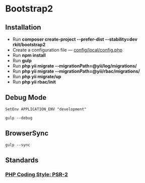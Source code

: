 Bootstrap2
========

## Installation

* Run **composer create-project --prefer-dist --stability=dev rkit/bootstrap2**
* Create a configuration file — [config/local/config.php](https://gist.github.com/rkit/8fa95259aace1bf4120b)
* Run **npm install**
* Run **gulp**
* Run **php yii migrate --migrationPath=@yii/log/migrations/**
* Run **php yii migrate --migrationPath=@yii/rbac/migrations/**
* Run **php yii migrate/up**
* Run **php yii rbac/init**

## Debug Mode

~~~~
SetEnv APPLICATION_ENV "development"
~~~~

~~~~
gulp --debug
~~~~

## BrowserSync
~~~~
gulp --sync
~~~~

## Standards

### [PHP Coding Style: PSR-2](http://www.php-fig.org/psr/psr-2)